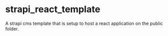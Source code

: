 # strapi_react_template
A strapi cms template that is setup to host a react application on the public folder.
